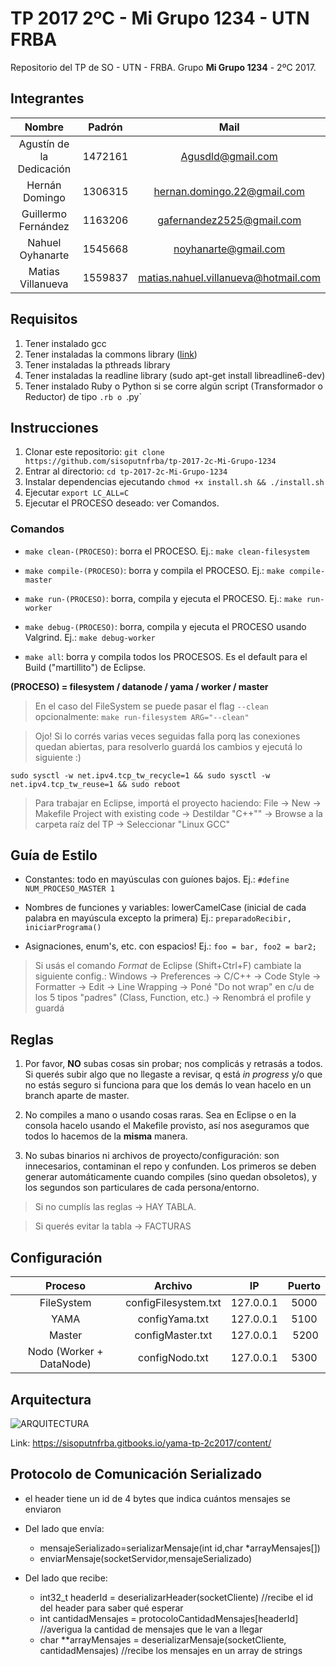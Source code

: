 # TP 2017 2ºC - Mi Grupo 1234 - UTN FRBA

Repositorio del TP de SO - UTN - FRBA.
Grupo **Mi Grupo 1234** - 2ºC 2017.


## Integrantes

Nombre | Padrón | Mail |
:---: | :---: | :---: |
Agustín de la Dedicación | 1472161 | Agusdld@gmail.com |
Hernán Domingo | 1306315 | hernan.domingo.22@gmail.com |
Guillermo Fernández | 1163206 | gafernandez2525@gmail.com |
Nahuel Oyhanarte | 1545668 | noyhanarte@gmail.com |
Matias Villanueva | 1559837 | matias.nahuel.villanueva@hotmail.com |


## Requisitos

1. Tener instalado gcc
2. Tener instaladas la commons library ([link](https://github.com/sisoputnfrba/so-commons-library))
3. Tener instaladas la pthreads library
4. Tener instaladas la readline library (sudo apt-get install libreadline6-dev)
5. Tener instalado Ruby o Python si se corre algún script (Transformador o Reductor) de tipo `.rb o `.py`


## Instrucciones

1. Clonar este repositorio: `git clone https://github.com/sisoputnfrba/tp-2017-2c-Mi-Grupo-1234`
2. Entrar al directorio: `cd tp-2017-2c-Mi-Grupo-1234`
2. Instalar dependencias ejecutando `chmod +x install.sh && ./install.sh`
3. Ejecutar `export LC_ALL=C`
4. Ejecutar el PROCESO deseado: ver Comandos.

### Comandos
- `make clean-(PROCESO)`: borra el PROCESO. Ej.: `make clean-filesystem`

- `make compile-(PROCESO)`: borra y compila el PROCESO. Ej.: `make compile-master`

- `make run-(PROCESO)`: borra, compila y ejecuta el PROCESO. Ej.: `make run-worker`

- `make debug-(PROCESO)`: borra, compila y ejecuta el PROCESO usando Valgrind. Ej.: `make debug-worker`

- `make all`: borra y compila todos los PROCESOS. Es el default para el Build ("martillito") de Eclipse.

**(PROCESO) = filesystem / datanode / yama / worker / master**

> En el caso del FileSystem se puede pasar el flag `--clean` opcionalmente: `make run-filesystem ARG="--clean"`

> Ojo! Si lo corrés varias veces seguidas falla porq las conexiones quedan abiertas, para resolverlo guardá los cambios y ejecutá lo siguiente :)

`sudo sysctl -w net.ipv4.tcp_tw_recycle=1 && sudo sysctl -w net.ipv4.tcp_tw_reuse=1 && sudo reboot`

> Para trabajar en Eclipse, importá el proyecto haciendo: File -> New -> Makefile Project with existing code -> Destildar "C++"" -> Browse a la carpeta raíz del TP -> Seleccionar "Linux GCC"


## Guía de Estilo

* Constantes: todo en mayúsculas con guíones bajos. Ej.: `#define NUM_PROCESO_MASTER 1`

* Nombres de funciones y variables: lowerCamelCase (inicial de cada palabra en mayúscula excepto la primera)
Ej.: `preparadoRecibir, iniciarPrograma()`

* Asignaciones, enum's, etc. con espacios!
Ej.: `foo = bar, foo2 = bar2;`

> Si usás el comando *Format* de Eclipse (Shift+Ctrl+F) cambiate la siguiente config.:
Windows -> Preferences -> C/C++ -> Code Style -> Formatter -> Edit -> Line Wrapping -> Poné "Do not wrap" en c/u de los 5 tipos "padres" (Class, Function, etc.) -> Renombrá el profile y guardá


## Reglas

1) Por favor, **NO** subas cosas sin probar; nos complicás y retrasás a todos.
Si querés subir algo que no llegaste a revisar, q está _in progress_ y/o que no estás seguro si funciona para que los demás lo vean hacelo en un branch aparte de master.

2) No compiles a mano o usando cosas raras. Sea en Eclipse o en la consola hacelo usando el Makefile provisto, así nos aseguramos que todos lo hacemos de la **misma** manera.

3) No subas binarios ni archivos de proyecto/configuración: son innecesarios, contaminan el repo y confunden.
Los primeros se deben generar automáticamente cuando compiles (sino quedan obsoletos), y los segundos son particulares de cada persona/entorno.

> Si no cumplís las reglas -> HAY TABLA.

> Si querés evitar la tabla -> FACTURAS

## Configuración

Proceso | Archivo | IP | Puerto |
:---: | :---: | :---: | :---: |
FileSystem | configFilesystem.txt | 127.0.0.1 | 5000 |
YAMA | configYama.txt | 127.0.0.1 | 5100 |
Master | configMaster.txt | 127.0.0.1 | 5200 |
Nodo (Worker + DataNode) | configNodo.txt | 127.0.0.1 | 5300 |


## Arquitectura

![ARQUITECTURA](https://sisoputnfrba.gitbooks.io/yama-tp-2c2017/content/assets/arquitectura.png)

Link: https://sisoputnfrba.gitbooks.io/yama-tp-2c2017/content/


## Protocolo de Comunicación Serializado

* el header tiene un id de 4 bytes que indica cuántos mensajes se enviaron

* Del lado que envía:
	* mensajeSerializado=serializarMensaje(int id,char *arrayMensajes[])
	* enviarMensaje(socketServidor,mensajeSerializado)

* Del lado que recibe:
	* int32_t headerId = deserializarHeader(socketCliente)	//recibe el id del header para saber qué esperar
	* int cantidadMensajes = protocoloCantidadMensajes[headerId]	//averigua la cantidad de mensajes que le van a llegar
	* char **arrayMensajes = deserializarMensaje(socketCliente, cantidadMensajes)	//recibe los mensajes en un array de strings
